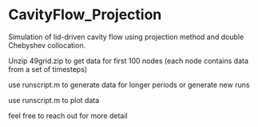 # CavityFlow_Projection
Simulation of lid-driven cavity flow using projection method and double Chebyshev collocation.

Unzip 49grid.zip to get data for first 100 nodes (each node contains data from a set of timesteps)

use runscript.m to generate data for longer periods or generate new runs

use runscript.m to plot data

feel free to reach out for more detail

